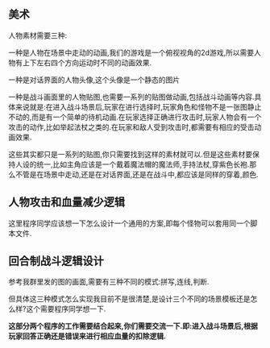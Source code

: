 ## 美术

人物素材需要三种:

一种是人物在场景中走动的动画,我们的游戏是一个俯视视角的2d游戏,所以需要人物有上下左右四个方向运动时不同的动画效果.

一种是对话界面的人物头像,这个头像是一个静态的图片

一种是战斗画面里的人物贴图,也需要一系列的贴图做动画,包括战斗动画等内容.具体来说就是:在进入战斗场景后,玩家在进行选择时,玩家角色和怪物不是一张图静止不动的,而是有一个简单的待机动画.在玩家选择正确进行攻击时,玩家人物会有一个攻击的动作,比如举起法杖之类的.在玩家和敌人受到攻击时,都需要有相应的受击动画效果.

这些其实都只是一系列的贴图,你只需要找到这样的素材就可以.但是这些素材要保持人设的统一,比如主角应该是一个戴着魔法帽的魔法师,手持法杖,穿紫色长袍.那么不管是在场景中走动,还是在对话界面,还是在战斗中,都应该是同样的穿着,颜色.

## 人物攻击和血量减少逻辑

这里程序同学应该想一下怎么设计一个通用的方案,即每个怪物可以套用同一个脚本文件.

## 回合制战斗逻辑设计

参考我群里发的图的画面,需要有三种不同的模式:拼写,连线,判断.

但具体这三种模式怎么实现我目前不是很清楚,是设计三个不同的场景模板还是怎么样?这个需要程序同学想一下.

**这部分两个程序的工作需要结合起来,你们需要交流一下.即:进入战斗场景后,根据玩家回答正确还是错误来进行相应血量的扣除逻辑.**
